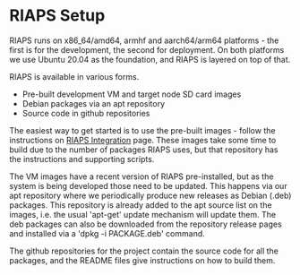 
# RIAPS Setup

RIAPS runs on x86_64/amd64, armhf and aarch64/arm64 platforms - the first is for the development, the second for deployment.
On both platforms we use Ubuntu 20.04 as the foundation, and RIAPS is layered on top of that.

RIAPS is available in various forms.
* Pre-built development VM and target node SD card images
* Debian packages via an apt repository
* Source code in github repositories

The easiest way to get started is to use the pre-built images - follow the instructions on [RIAPS Integration](https://github.com/RIAPS/riaps-integration/blob/master/README.md) page. These images take some time to build due to the number of packages RIAPS uses, but that repository has the instructions and supporting scripts.

The VM images have a recent version of RIAPS pre-installed, but as the system is being developed those need to be updated. This happens via our apt repository where we periodically produce new releases as Debian (.deb) packages. This repository is already added to the apt source list on the images, i.e. the usual 'apt-get' update mechanism will update them. The deb packages can also be downloaded from the repository release pages and installed via a 'dpkg -i PACKAGE.deb' command.

The github repositories for the project contain the source code for all the packages, and the README files give instructions on how to build them.
